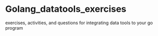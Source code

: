 # Golang_datatools_exercises
exercises, activities, and questions for integrating data tools to your go program
